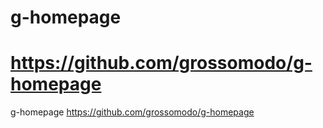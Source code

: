 # g-homepage
# https://github.com/grossomodo/g-homepage

g-homepage
https://github.com/grossomodo/g-homepage

